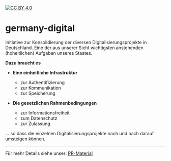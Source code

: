 [![CC BY 4.0][cc-by-shield]][cc-by]

# germany-digital

Initiative zur Konsolidierung der diversen Digitalisierungsprojekte in Deutschland.
Eine der aus unserer Sicht wichtigsten anstehenden (hoheitlichen) Aufgaben unseres 
Staates. 

**Dazu braucht es**

- **Eine einheitliche Infrastruktur**

  - zur Authentifizierung
  - zur Kommunikation
  - zur Speicherung

- **Die gesetzlichen Rahmenbedingungen**

  - zur Informationsfreiheit
  - zum Datenschutz
  - zur Zulassung

... so dass die einzelnen Digitalisierungsprojekte nach und nach darauf umsteigen können. 

_____
Für mehr Details siehe unser: [PR-Material](https://github.com/germany-digital/pr) 

<!------------------------- external links ------------------------->

[cc-by]: http://creativecommons.org/licenses/by/4.0/
[cc-by-image]: https://i.creativecommons.org/l/by/4.0/88x31.png
[cc-by-shield]: https://img.shields.io/badge/License-CC%20BY%204.0-lightgrey.svg
